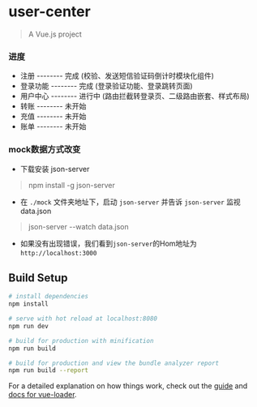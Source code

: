 # user-center

> A Vue.js project

### 进度

- 注册 -------- 完成 (校验、发送短信验证码倒计时模块化组件)
- 登录功能 -------- 完成 (登录验证功能、登录跳转页面)
- 用户中心 -------- 进行中 (路由拦截转登录页、二级路由嵌套、样式布局)
- 转账 -------- 未开始
- 充值 -------- 未开始
- 账单 -------- 未开始

### mock数据方式改变

- 下载安装 json-server

> npm install -g json-server

- 在 `./mock` 文件夹地址下，启动 `json-server` 并告诉 `json-server` 监视data.json

> json-server --watch data.json

- 如果没有出现错误，我们看到`json-server`的Hom地址为`http://localhost:3000`

## Build Setup

``` bash
# install dependencies
npm install

# serve with hot reload at localhost:8080
npm run dev

# build for production with minification
npm run build

# build for production and view the bundle analyzer report
npm run build --report
```

For a detailed explanation on how things work, check out the [guide](http://vuejs-templates.github.io/webpack/) and [docs for vue-loader](http://vuejs.github.io/vue-loader).
